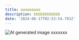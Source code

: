 ```yaml
---
title: aaaaaaaaa
description: bbbbbbbbbbbb
date: '2024-08-17T02:53:54.701Z'
---
```

![AI generated image](https://storage.aipornsitesrank.com/tools/2024/7/31/tap4-ai-1722412529.png)
xxxxxxx
